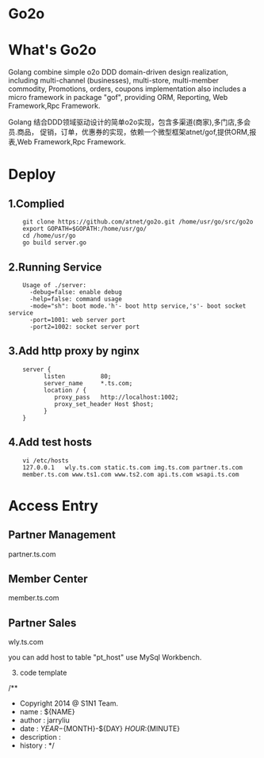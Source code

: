 Go2o
================
# What's Go2o  #
Golang combine simple o2o DDD domain-driven design realization,
including multi-channel (businesses), multi-store, multi-member commodity,
Promotions, orders, coupons implementation also includes a micro framework
in package "gof", providing ORM, Reporting, Web Framework,Rpc Framework.

Golang 结合DDD领域驱动设计的简单o2o实现，包含多渠道(商家),多门店,多会员.商品，
促销，订单，优惠券的实现，依赖一个微型框架atnet/gof,提供ORM,报表,Web Framework,Rpc Framework.

# Deploy #

## 1.Complied ##
        git clone https://github.com/atnet/go2o.git /home/usr/go/src/go2o
        export GOPATH=$GOPATH:/home/usr/go/
        cd /home/usr/go
        go build server.go

## 2.Running Service ##
        Usage of ./server:
          -debug=false: enable debug
          -help=false: command usage
          -mode="sh": boot mode.'h'- boot http service,'s'- boot socket service
          -port=1001: web server port
          -port2=1002: socket server port

## 3.Add http proxy by nginx ##

        server {
              listen          80;
              server_name     *.ts.com;
              location / {
                 proxy_pass   http://localhost:1002;
                 proxy_set_header Host $host;
              }
        }


## 4.Add test hosts ##
        vi /etc/hosts
        127.0.0.1   wly.ts.com static.ts.com img.ts.com partner.ts.com
        member.ts.com www.ts1.com www.ts2.com api.ts.com wsapi.ts.com


# Access Entry #
## Partner Management ##
partner.ts.com

## Member Center ##
member.ts.com

## Partner Sales ##
wly.ts.com

you can add host to table "pt_host" use MySql Workbench.


3. code template

/**
 * Copyright 2014 @ S1N1 Team.
 * name : ${NAME}
 * author : jarryliu
 * date : ${YEAR}-${MONTH}-${DAY} ${HOUR}:${MINUTE}
 * description :
 * history :
 */